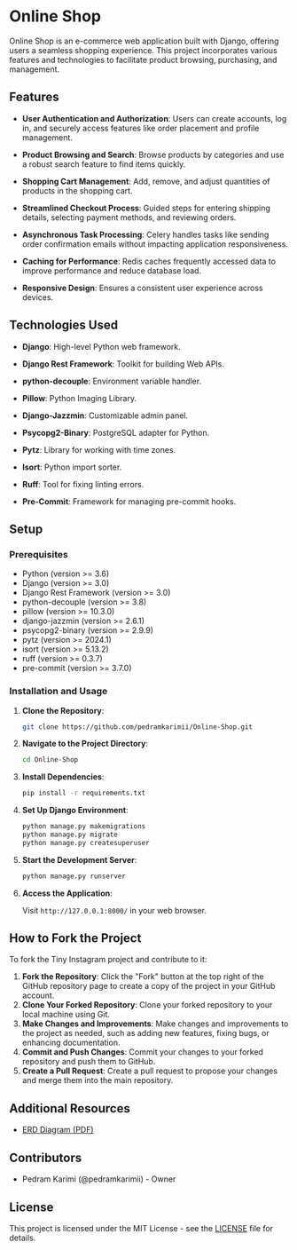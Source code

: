 # Online Shop

Online Shop is an e-commerce web application built with Django, offering users a seamless shopping experience. This
project incorporates various features and technologies to facilitate product browsing, purchasing, and management.

## Features

- **User Authentication and Authorization**: Users can create accounts, log in, and securely access features like order
  placement and profile management.

- **Product Browsing and Search**: Browse products by categories and use a robust search feature to find items quickly.

- **Shopping Cart Management**: Add, remove, and adjust quantities of products in the shopping cart.

- **Streamlined Checkout Process**: Guided steps for entering shipping details, selecting payment methods, and reviewing
  orders.

- **Asynchronous Task Processing**: Celery handles tasks like sending order confirmation emails without impacting
  application responsiveness.

- **Caching for Performance**: Redis caches frequently accessed data to improve performance and reduce database load.

- **Responsive Design**: Ensures a consistent user experience across devices.

## Technologies Used

- **Django**: High-level Python web framework.

- **Django Rest Framework**: Toolkit for building Web APIs.

- **python-decouple**: Environment variable handler.

- **Pillow**: Python Imaging Library.

- **Django-Jazzmin**: Customizable admin panel.

- **Psycopg2-Binary**: PostgreSQL adapter for Python.

- **Pytz**: Library for working with time zones.

- **Isort**: Python import sorter.

- **Ruff**: Tool for fixing linting errors.

- **Pre-Commit**: Framework for managing pre-commit hooks.

## Setup

### Prerequisites

- Python (version >= 3.6)
- Django (version >= 3.0)
- Django Rest Framework (version >= 3.0)
- python-decouple (version >= 3.8)
- pillow (version >= 10.3.0)
- django-jazzmin (version >= 2.6.1)
- psycopg2-binary (version >= 2.9.9)
- pytz (version >= 2024.1)
- isort (version >= 5.13.2)
- ruff (version >= 0.3.7)
- pre-commit (version >= 3.7.0)

### Installation and Usage

1. **Clone the Repository**:

    ```bash
    git clone https://github.com/pedramkarimii/Online-Shop.git
    ```

2. **Navigate to the Project Directory**:

    ```bash
    cd Online-Shop
    ```

3. **Install Dependencies**:

    ```bash
    pip install -r requirements.txt
    ```

4. **Set Up Django Environment**:

    ```bash
    python manage.py makemigrations
    python manage.py migrate
    python manage.py createsuperuser
    ```

5. **Start the Development Server**:

    ```bash
    python manage.py runserver
    ```

6. **Access the Application**:

   Visit `http://127.0.0.1:8000/` in your web browser.

## How to Fork the Project

To fork the Tiny Instagram project and contribute to it:

1. **Fork the Repository**: Click the "Fork" button at the top right of the GitHub repository page to create a copy of
   the project in your GitHub account.
2. **Clone Your Forked Repository**: Clone your forked repository to your local machine using Git.
3. **Make Changes and Improvements**: Make changes and improvements to the project as needed, such as adding new
   features, fixing bugs, or enhancing documentation.
4. **Commit and Push Changes**: Commit your changes to your forked repository and push them to GitHub.
5. **Create a Pull Request**: Create a pull request to propose your changes and merge them into the main repository.

## Additional Resources

- [ERD Diagram (PDF)](ERD.pdf)

## Contributors

- Pedram Karimi (@pedramkarimii) - Owner


## License

This project is licensed under the MIT License - see the [LICENSE](LICENSE) file for details.

